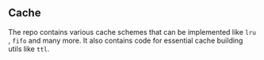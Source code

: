 ## Cache 
The repo contains various cache schemes that can be implemented like `lru` , `fifo` and many more. It also contains code for essential cache building utils like `ttl`. 